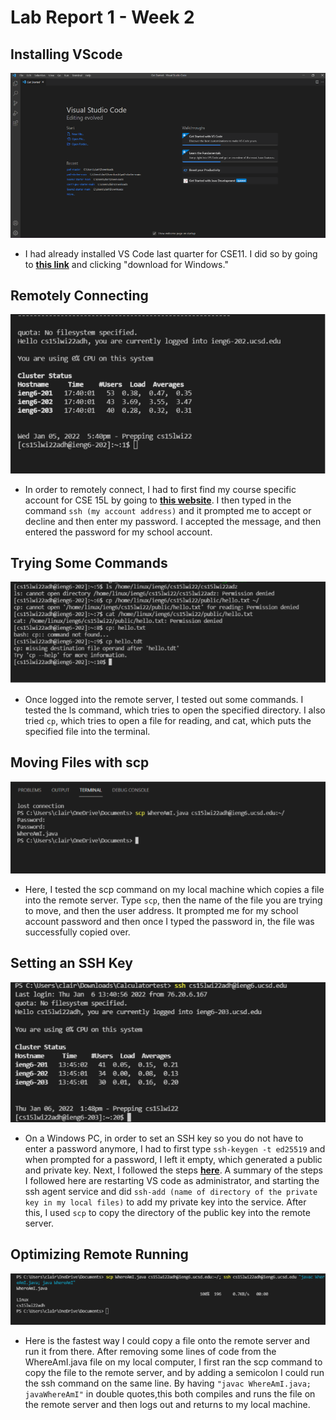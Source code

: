 
# Lab Report 1 - Week 2

## Installing VScode

![Image](labreport1picture1.PNG)
* I had already installed VS Code last quarter for CSE11. I did so by going to **[this link](https://code.visualstudio.com/)** and clicking "download for Windows."

## Remotely Connecting

![Image](labreport1pic2.PNG)
* In order to remotely connect, I had to first find my course specific account for CSE 15L by going to **[this website](https://sdacs.ucsd.edu/~icc/index.php)**. I then typed in the command `ssh (my account address)` and it prompted me to accept or decline and then enter my password. I accepted the message, and then entered the password for my school account.

## Trying Some Commands

![Image](labreport1pic3.PNG)
* Once logged into the remote server, I tested out some commands. I tested the ls command, which tries to open the specified directory. I also tried `cp`, which tries to open a file for reading, and cat, which puts the specified file into the terminal.<br>

## Moving Files with scp

![Image](labreport1pic4.PNG)
* Here, I tested the scp command on my local machine which copies a file into the remote server. Type `scp`, then the name of the file you are trying to move, and then the user address. It prompted me for my school account password and then once I typed the password in, the file was successfully copied over.<br>

## Setting an SSH Key

![Image](labreport1pic5.PNG)
* On a Windows PC, in order to set an SSH key so you do not have to enter a password anymore, I had to first type `ssh-keygen -t ed25519` and when prompted for a password, I left it empty, which generated a public and private key. Next, I followed the steps **[here](https://docs.microsoft.com/en-us/windows-server/administration/openssh/openssh_keymanagement#user-key-generation)**. A summary of the steps I followed here are restarting VS code as administrator, and starting the ssh agent service and did `ssh-add (name of directory of the private key in my local files)` to add my private key into the service. After this, I used `scp` to copy the directory of the public key into the remote server.<br>

## Optimizing Remote Running

![Image](labreport1pic6.PNG)
* Here is the fastest way I could copy a file onto the remote server and run it from there. After removing some lines of code from the WhereAmI.java file on my local computer, I first ran the scp command to copy the file to the remote server, and by adding a semicolon I could run the ssh command on the same line. By having `"javac WhereAmI.java; javaWhereAmI"` in double quotes,this both compiles and runs the file on the remote server and then logs out and returns to my local machine.<br>

